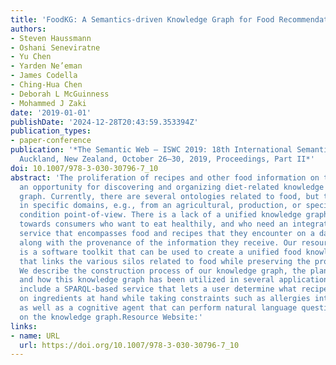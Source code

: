 ```yaml
---
title: 'FoodKG: A Semantics-driven Knowledge Graph for Food Recommendation'
authors:
- Steven Haussmann
- Oshani Seneviratne
- Yu Chen
- Yarden Ne’eman
- James Codella
- Ching-Hua Chen
- Deborah L McGuinness
- Mohammed J Zaki
date: '2019-01-01'
publishDate: '2024-12-28T20:43:59.353394Z'
publication_types:
- paper-conference
publication: '*The Semantic Web – ISWC 2019: 18th International Semantic Web Conference,
  Auckland, New Zealand, October 26–30, 2019, Proceedings, Part II*'
doi: 10.1007/978-3-030-30796-7_10
abstract: 'The proliferation of recipes and other food information on the Web presents
  an opportunity for discovering and organizing diet-related knowledge into a knowledge
  graph. Currently, there are several ontologies related to food, but they are specialized
  in specific domains, e.g., from an agricultural, production, or specific health
  condition point-of-view. There is a lack of a unified knowledge graph that is oriented
  towards consumers who want to eat healthily, and who need an integrated food suggestion
  service that encompasses food and recipes that they encounter on a day-to-day basis,
  along with the provenance of the information they receive. Our resource contribution
  is a software toolkit that can be used to create a unified food knowledge graph
  that links the various silos related to food while preserving the provenance information.
  We describe the construction process of our knowledge graph, the plan for its maintenance,
  and how this knowledge graph has been utilized in several applications. These applications
  include a SPARQL-based service that lets a user determine what recipe to make based
  on ingredients at hand while taking constraints such as allergies into account,
  as well as a cognitive agent that can perform natural language question answering
  on the knowledge graph.Resource Website:'
links:
- name: URL
  url: https://doi.org/10.1007/978-3-030-30796-7_10
---
```

